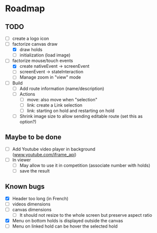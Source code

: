 # Roadmap

## TODO

* [ ] create a logo icon
* [ ] factorize canvas draw
    * [x] draw holds
    * [ ] initialization (load image)
* [ ] factorize mouse/touch events
    * [x] create nativeEvent → screenEvent
    * [ ] screenEvent → stateInteraction
    * [ ] Manage zoom in "view" mode
* [ ] Build
    * [ ] Add route information (name/description)
    * [ ] Actions
        * [ ] move: also move when "selection"
        * [ ] link: create a Link selection
        * [ ] link: starting on hold and restarting on hold
    * [ ] Shrink image size to allow sending editable route (set this as option?)

## Maybe to be done

* [ ] Add Youtube video player in background (www.youtube.com/iframe_api)
* [ ] In viewer
    * [ ] May allow to use it in competition (associate number with holds)
    * [ ] save the result

## Known bugs

* [x] Header too long (in French)
* [ ] videos dimensions
* [ ] canvas dimensions
    * [ ] It should not resize to the whole screen but preserve aspect ratio
* [x] Menu on bottom holds is displayed outside the canvas
* [ ] Menu on linked hold can be hover the selected hold
